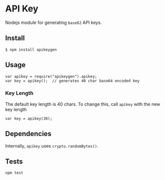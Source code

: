 # API Key

Nodejs module for generating ```base62``` API keys.


## Install

    $ npm install apikeygen
     
## Usage

    var apikey = require("apikeygen").apikey;
    var key = apikey();  // generates 40 char base64 encoded key
    
### Key Length
The default key length is 40 chars. To change this, call ```apikey``` with the 
new key length

    var key = apikey(30); 
    
## Dependencies
Internally, ```apikey``` uses ```crypto.randomBytes()```.

    
## Tests

    npm test
    


